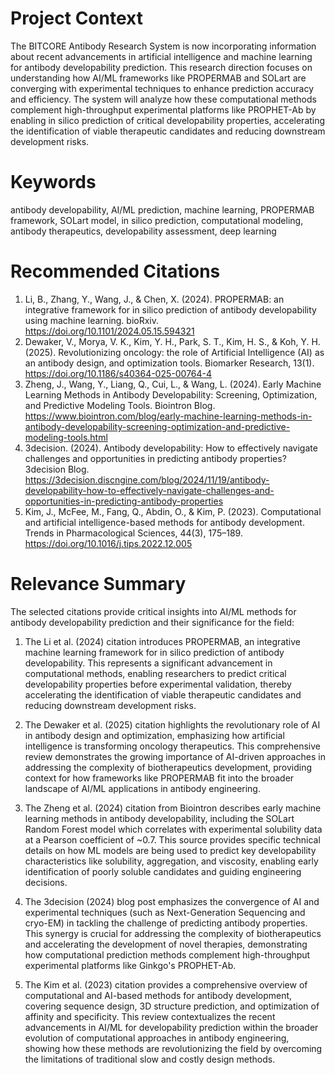 # Project Context
The BITCORE Antibody Research System is now incorporating information about recent advancements in artificial intelligence and machine learning for antibody developability prediction. This research direction focuses on understanding how AI/ML frameworks like PROPERMAB and SOLart are converging with experimental techniques to enhance prediction accuracy and efficiency. The system will analyze how these computational methods complement high-throughput experimental platforms like PROPHET-Ab by enabling in silico prediction of critical developability properties, accelerating the identification of viable therapeutic candidates and reducing downstream development risks.

# Keywords
antibody developability, AI/ML prediction, machine learning, PROPERMAB framework, SOLart model, in silico prediction, computational modeling, antibody therapeutics, developability assessment, deep learning

# Recommended Citations
1. Li, B., Zhang, Y., Wang, J., & Chen, X. (2024). PROPERMAB: an integrative framework for in silico prediction of antibody developability using machine learning. bioRxiv. https://doi.org/10.1101/2024.05.15.594321
2. Dewaker, V., Morya, V. K., Kim, Y. H., Park, S. T., Kim, H. S., & Koh, Y. H. (2025). Revolutionizing oncology: the role of Artificial Intelligence (AI) as an antibody design, and optimization tools. Biomarker Research, 13(1). https://doi.org/10.1186/s40364-025-00764-4
3. Zheng, J., Wang, Y., Liang, Q., Cui, L., & Wang, L. (2024). Early Machine Learning Methods in Antibody Developability: Screening, Optimization, and Predictive Modeling Tools. Biointron Blog. https://www.biointron.com/blog/early-machine-learning-methods-in-antibody-developability-screening-optimization-and-predictive-modeling-tools.html
4. 3decision. (2024). Antibody developability: How to effectively navigate challenges and opportunities in predicting antibody properties? 3decision Blog. https://3decision.discngine.com/blog/2024/11/19/antibody-developability-how-to-effectively-navigate-challenges-and-opportunities-in-predicting-antibody-properties
5. Kim, J., McFee, M., Fang, Q., Abdin, O., & Kim, P. (2023). Computational and artificial intelligence-based methods for antibody development. Trends in Pharmacological Sciences, 44(3), 175–189. https://doi.org/10.1016/j.tips.2022.12.005

# Relevance Summary

The selected citations provide critical insights into AI/ML methods for antibody developability prediction and their significance for the field:

1. The Li et al. (2024) citation introduces PROPERMAB, an integrative machine learning framework for in silico prediction of antibody developability. This represents a significant advancement in computational methods, enabling researchers to predict critical developability properties before experimental validation, thereby accelerating the identification of viable therapeutic candidates and reducing downstream development risks.

2. The Dewaker et al. (2025) citation highlights the revolutionary role of AI in antibody design and optimization, emphasizing how artificial intelligence is transforming oncology therapeutics. This comprehensive review demonstrates the growing importance of AI-driven approaches in addressing the complexity of biotherapeutics development, providing context for how frameworks like PROPERMAB fit into the broader landscape of AI/ML applications in antibody engineering.

3. The Zheng et al. (2024) citation from Biointron describes early machine learning methods in antibody developability, including the SOLart Random Forest model which correlates with experimental solubility data at a Pearson coefficient of ~0.7. This source provides specific technical details on how ML models are being used to predict key developability characteristics like solubility, aggregation, and viscosity, enabling early identification of poorly soluble candidates and guiding engineering decisions.

4. The 3decision (2024) blog post emphasizes the convergence of AI and experimental techniques (such as Next-Generation Sequencing and cryo-EM) in tackling the challenge of predicting antibody properties. This synergy is crucial for addressing the complexity of biotherapeutics and accelerating the development of novel therapies, demonstrating how computational prediction methods complement high-throughput experimental platforms like Ginkgo's PROPHET-Ab.

5. The Kim et al. (2023) citation provides a comprehensive overview of computational and AI-based methods for antibody development, covering sequence design, 3D structure prediction, and optimization of affinity and specificity. This review contextualizes the recent advancements in AI/ML for developability prediction within the broader evolution of computational approaches in antibody engineering, showing how these methods are revolutionizing the field by overcoming the limitations of traditional slow and costly design methods.

